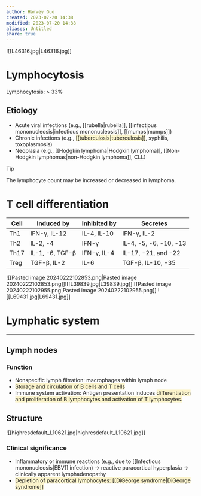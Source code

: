 ```yaml
---
author: Harvey Guo
created: 2023-07-20 14:38
modified: 2023-07-20 14:38
aliases: Untitled
share: true
---
```

![[L46316.jpg|L46316.jpg]]
# Lymphocytosis
Lymphocytosis: > 33%
## Etiology
- Acute viral infections (e.g., [[rubella|rubella]], [[infectious mononucleosis|infectious mononucleosis]], [[mumps|mumps]])
- Chronic infections (e.g., <span style="background:rgba(240, 200, 0, 0.2)">[[tuberculosis|tuberculosis]]</span>, syphilis, toxoplasmosis)
- Neoplasia (e.g., [[Hodgkin lymphoma|Hodgkin lymphoma]], [[Non-Hodgkin lymphomas|non-Hodgkin lymphoma]], CLL)
>[!tip] 
>The lymphocyte count may be increased or decreased in lymphoma.
# T cell differentiation
| Cell | Induced by      | Inhibited by | Secretes               |
|------|-----------------|--------------|------------------------|
| Th1  | IFN-γ, IL-12    | IL-4, IL-10  | IFN-γ, IL-2            |
| Th2  | IL-2, -4        | IFN-γ        | IL-4, -5, -6, -10, -13 |
| Th17 | IL-1, -6, TGF-β | IFN-γ, IL-4  | IL-17, -21, and -22    |
| Treg | TGF-β, IL-2     | IL-6         | TGF-β, IL-10, -35      |



![[Pasted image 20240222102853.png|Pasted image 20240222102853.png]]![[L39839.jpg|L39839.jpg]]![[Pasted image 20240222102955.png|Pasted image 20240222102955.png]]
![[L69431.jpg|L69431.jpg]]
# Lymphatic system
---
## Lymph nodes
### Function
- Nonspecific lymph filtration: macrophages within lymph node 
- <span style="background:rgba(240, 200, 0, 0.2)">Storage and circulation of B cells and T cells</span>
- Immune system activation: Antigen presentation induces <span style="background:rgba(240, 200, 0, 0.2)">differentiation and proliferation of B lymphocytes and activation of T lymphocytes.</span>
## Structure
![[highresdefault_L10621.jpg|highresdefault_L10621.jpg]]
### Clinical significance
- Inflammatory or immune reactions (e.g., due to [[Infectious mononucleosis|EBV]] infection) → reactive paracortical hyperplasia → clinically apparent lymphadenopathy
- <span style="background:rgba(240, 200, 0, 0.2)">Depletion of paracortical lymphocytes: [[DiGeorge syndrome|DiGeorge syndrome]]</span>